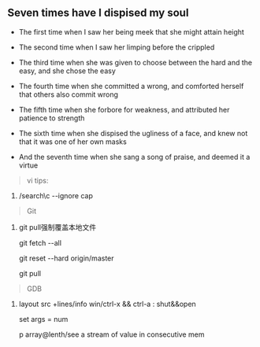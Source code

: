 ## Seven times have I dispised my soul

* The first time when I saw her being meek that she might attain height

* The second time when I saw her limping before the crippled

* The third time when she was given to choose between the hard and the easy, and she chose the easy

* The fourth time when she committed a wrong, and comforted herself that others also commit wrong

* The fifth time when she forbore for weakness, and attributed her patience to strength

* The sixth time when she dispised the ugliness of a face, and knew not that it was one of her own masks

* And the seventh time when she sang a song of praise, and deemed it a virtue


>vi tips:

1. /search\c       --ignore cap

>Git 

1. git pull强制覆盖本地文件

    git fetch --all

    git reset --hard origin/master

    git pull
    
>GDB

1. layout src +lines/info win/ctrl-x && ctrl-a : shut&&open

    set args = num

    p array@lenth/see a stream of value in consecutive mem 
